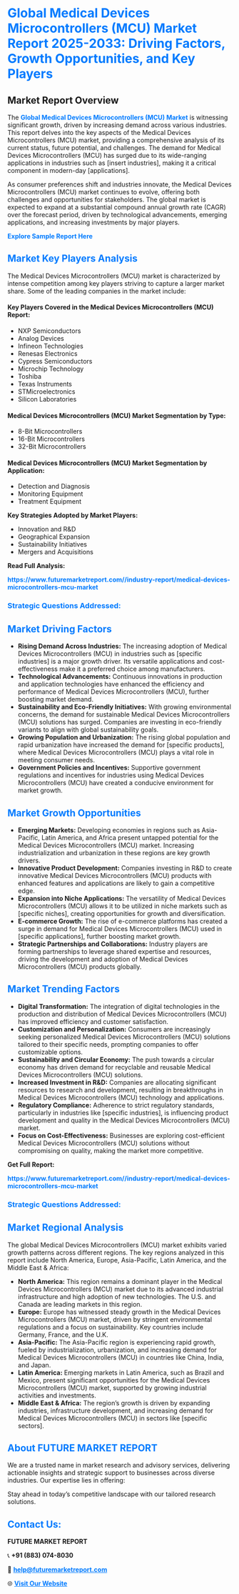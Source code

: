 <h1 style="color: #007BFF;">Global Medical Devices Microcontrollers (MCU) Market Report 2025-2033: Driving Factors, Growth Opportunities, and Key Players</h1>

<section id="overview">
<h2>Market Report Overview</h2>
<p>The <a href="https://www.futuremarketreport.com//industry-report/medical-devices-microcontrollers-mcu-market" style="color: #007BFF; text-decoration: none;"><strong>Global Medical Devices Microcontrollers (MCU) Market</strong></a> is witnessing significant growth, driven by increasing demand across various industries. This report delves into the key aspects of the Medical Devices Microcontrollers (MCU) market, providing a comprehensive analysis of its current status, future potential, and challenges. The demand for Medical Devices Microcontrollers (MCU) has surged due to its wide-ranging applications in industries such as [insert industries], making it a critical component in modern-day [applications].</p>
<p>As consumer preferences shift and industries innovate, the Medical Devices Microcontrollers (MCU) market continues to evolve, offering both challenges and opportunities for stakeholders. The global market is expected to expand at a substantial compound annual growth rate (CAGR) over the forecast period, driven by technological advancements, emerging applications, and increasing investments by major players.</p>
</section>

<section id="overview">
<p><a href="https://www.futuremarketreport.com//request-sample/reportId=76080" style="color: #007BFF; text-decoration: none;"><strong>Explore Sample Report Here</strong></a></p>
</section>

<section id="key-players">
<h2 style="color: #007BFF;">Market Key Players Analysis</h2>
<p>The Medical Devices Microcontrollers (MCU) market is characterized by intense competition among key players striving to capture a larger market share. Some of the leading companies in the market include:</p>
<h4>Key Players Covered in the Medical Devices Microcontrollers (MCU) Report:</h4>
<ul><li>NXP Semiconductors</li><li>Analog Devices</li><li>Infineon Technologies</li><li>Renesas Electronics</li><li>Cypress Semiconductors</li><li>Microchip Technology</li><li>Toshiba</li><li>Texas Instruments</li><li>STMicroelectronics</li><li>Silicon Laboratories</li></ul>
<h4>Medical Devices Microcontrollers (MCU) Market Segmentation by Type:</h4>
<ul><li>8-Bit Microcontrollers</li><li>16-Bit Microcontrollers</li><li>32-Bit Microcontrollers</li></ul>

<h4>Medical Devices Microcontrollers (MCU) Market Segmentation by Application:</h4>
<ul><li>Detection and Diagnosis</li><li>Monitoring Equipment</li><li>Treatment Equipment</li></ul>
<p><strong>Key Strategies Adopted by Market Players:</strong></p>
<ul>
<li>Innovation and R&D</li>
<li>Geographical Expansion</li>
<li>Sustainability Initiatives</li>
<li>Mergers and Acquisitions</li>
</ul>
</section>

<section>
<p><strong>Read Full Analysis: </strong></p><a href="https://www.futuremarketreport.com//industry-report/medical-devices-microcontrollers-mcu-market" style="color: #007BFF; text-decoration: none;"><strong>https://www.futuremarketreport.com//industry-report/medical-devices-microcontrollers-mcu-market</strong></a>
<h3 style="color: #007BFF;">Strategic Questions Addressed:</h3>
</section>

<section id="driving-factors">
<h2 style="color: #007BFF;">Market Driving Factors</h2>
<ul>
<li><strong>Rising Demand Across Industries:</strong> The increasing adoption of Medical Devices Microcontrollers (MCU) in industries such as [specific industries] is a major growth driver. Its versatile applications and cost-effectiveness make it a preferred choice among manufacturers.</li>
<li><strong>Technological Advancements:</strong> Continuous innovations in production and application technologies have enhanced the efficiency and performance of Medical Devices Microcontrollers (MCU), further boosting market demand.</li>
<li><strong>Sustainability and Eco-Friendly Initiatives:</strong> With growing environmental concerns, the demand for sustainable Medical Devices Microcontrollers (MCU) solutions has surged. Companies are investing in eco-friendly variants to align with global sustainability goals.</li>
<li><strong>Growing Population and Urbanization:</strong> The rising global population and rapid urbanization have increased the demand for [specific products], where Medical Devices Microcontrollers (MCU) plays a vital role in meeting consumer needs.</li>
<li><strong>Government Policies and Incentives:</strong> Supportive government regulations and incentives for industries using Medical Devices Microcontrollers (MCU) have created a conducive environment for market growth.</li>
</ul>
</section>

<section id="growth-opportunities">
<h2 style="color: #007BFF;">Market Growth Opportunities</h2>
<ul>
<li><strong>Emerging Markets:</strong> Developing economies in regions such as Asia-Pacific, Latin America, and Africa present untapped potential for the Medical Devices Microcontrollers (MCU) market. Increasing industrialization and urbanization in these regions are key growth drivers.</li>
<li><strong>Innovative Product Development:</strong> Companies investing in R&D to create innovative Medical Devices Microcontrollers (MCU) products with enhanced features and applications are likely to gain a competitive edge.</li>
<li><strong>Expansion into Niche Applications:</strong> The versatility of Medical Devices Microcontrollers (MCU) allows it to be utilized in niche markets such as [specific niches], creating opportunities for growth and diversification.</li>
<li><strong>E-commerce Growth:</strong> The rise of e-commerce platforms has created a surge in demand for Medical Devices Microcontrollers (MCU) used in [specific applications], further boosting market growth.</li>
<li><strong>Strategic Partnerships and Collaborations:</strong> Industry players are forming partnerships to leverage shared expertise and resources, driving the development and adoption of Medical Devices Microcontrollers (MCU) products globally.</li>
</ul>
</section>

<section id="trending-factors">
<h2 style="color: #007BFF;">Market Trending Factors</h2>
<ul>
<li><strong>Digital Transformation:</strong> The integration of digital technologies in the production and distribution of Medical Devices Microcontrollers (MCU) has improved efficiency and customer satisfaction.</li>
<li><strong>Customization and Personalization:</strong> Consumers are increasingly seeking personalized Medical Devices Microcontrollers (MCU) solutions tailored to their specific needs, prompting companies to offer customizable options.</li>
<li><strong>Sustainability and Circular Economy:</strong> The push towards a circular economy has driven demand for recyclable and reusable Medical Devices Microcontrollers (MCU) solutions.</li>
<li><strong>Increased Investment in R&D:</strong> Companies are allocating significant resources to research and development, resulting in breakthroughs in Medical Devices Microcontrollers (MCU) technology and applications.</li>
<li><strong>Regulatory Compliance:</strong> Adherence to strict regulatory standards, particularly in industries like [specific industries], is influencing product development and quality in the Medical Devices Microcontrollers (MCU) market.</li>
<li><strong>Focus on Cost-Effectiveness:</strong> Businesses are exploring cost-efficient Medical Devices Microcontrollers (MCU) solutions without compromising on quality, making the market more competitive.</li>
</ul>
</section>

<section>
<p><strong>Get Full Report: </strong></p><a href="https://www.futuremarketreport.com//industry-report/medical-devices-microcontrollers-mcu-market" style="color: #007BFF; text-decoration: none;"><strong>https://www.futuremarketreport.com//industry-report/medical-devices-microcontrollers-mcu-market</strong></a>
<h3 style="color: #007BFF;">Strategic Questions Addressed:</h3>
</section>


<section id="regional-analysis">
<h2 style="color: #007BFF;">Market Regional Analysis</h2>
<p>The global Medical Devices Microcontrollers (MCU) market exhibits varied growth patterns across different regions. The key regions analyzed in this report include North America, Europe, Asia-Pacific, Latin America, and the Middle East & Africa:</p>
<ul>
<li><strong>North America:</strong> This region remains a dominant player in the Medical Devices Microcontrollers (MCU) market due to its advanced industrial infrastructure and high adoption of new technologies. The U.S. and Canada are leading markets in this region.</li>
<li><strong>Europe:</strong> Europe has witnessed steady growth in the Medical Devices Microcontrollers (MCU) market, driven by stringent environmental regulations and a focus on sustainability. Key countries include Germany, France, and the U.K.</li>
<li><strong>Asia-Pacific:</strong> The Asia-Pacific region is experiencing rapid growth, fueled by industrialization, urbanization, and increasing demand for Medical Devices Microcontrollers (MCU) in countries like China, India, and Japan.</li>
<li><strong>Latin America:</strong> Emerging markets in Latin America, such as Brazil and Mexico, present significant opportunities for the Medical Devices Microcontrollers (MCU) market, supported by growing industrial activities and investments.</li>
<li><strong>Middle East & Africa:</strong> The region’s growth is driven by expanding industries, infrastructure development, and increasing demand for Medical Devices Microcontrollers (MCU) in sectors like [specific sectors].</li>
</ul>
</section>

<footer>
<h2 style="color: #007BFF;">About FUTURE MARKET REPORT</h2>
<p>We are a trusted name in market research and advisory services, delivering actionable insights and strategic support to businesses across diverse industries. Our expertise lies in offering:</p>

<p>Stay ahead in today’s competitive landscape with our tailored research solutions.</p>

<h2 style="color: #007BFF;">Contact Us:</h2>
<p><strong>FUTURE MARKET REPORT</strong></p>
<p>📞 <strong>+91 (883) 074-8030</strong></p>
<p>📧 <strong><a href="mailto:help@futuremarketreport.com" style="color: #007BFF;">help@futuremarketreport.com</a></strong></p>
<p>🌐 <strong><a href="https://www.futuremarketreport.com/" style="color: #007BFF;">Visit Our Website</a></strong></p>
</footer>